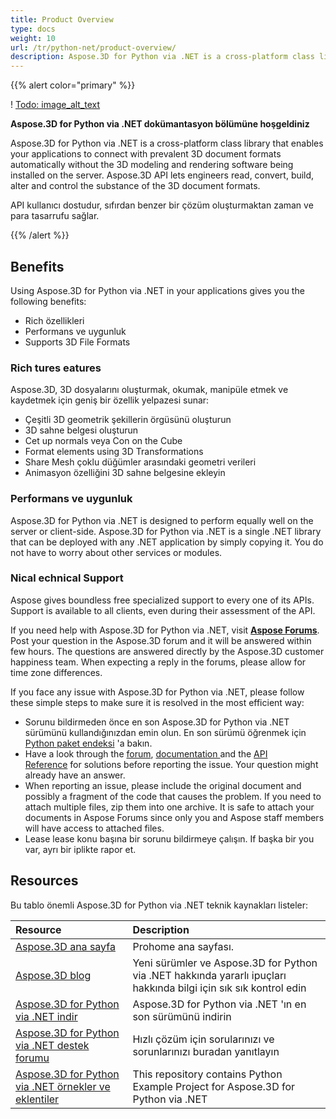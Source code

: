 ```yaml
---
title: Product Overview
type: docs
weight: 10
url: /tr/python-net/product-overview/
description: Aspose.3D for Python via .NET is a cross-platform class library that enables your applications to connect with prevalent 3D document formats automatically without the 3D modeling and rendering software being installed on the server. Aspose.3D API lets engineers read, convert, build, alter and control the substance of the 3D document formats.
---
```

{{% alert color="primary" %}} 

! [Todo: image_alt_text](/3d/tr/python-net/home_1.png)

**Aspose.3D for Python via .NET dokümantasyon bölümüne hoşgeldiniz**

Aspose.3D for Python via .NET is a cross-platform class library that enables your applications to connect with prevalent 3D document formats automatically without the 3D modeling and rendering software being installed on the server. Aspose.3D API lets engineers read, convert, build, alter and control the substance of the 3D document formats.

API kullanıcı dostudur, sıfırdan benzer bir çözüm oluşturmaktan zaman ve para tasarrufu sağlar.

{{% /alert %}} 
##  **Benefits**
Using Aspose.3D for Python via .NET in your applications gives you the following benefits:

- Rich özellikleri
- Performans ve uygunluk
- Supports 3D File Formats
###  **Rich tures eatures**
Aspose.3D, 3D dosyalarını oluşturmak, okumak, manipüle etmek ve kaydetmek için geniş bir özellik yelpazesi sunar:

- Çeşitli 3D geometrik şekillerin örgüsünü oluşturun
- 3D sahne belgesi oluşturun
- Cet up normals veya Con on the Cube
- Format elements using 3D Transformations
- Share Mesh çoklu düğümler arasındaki geometri verileri
- Animasyon özelliğini 3D sahne belgesine ekleyin
###  **Performans ve uygunluk**
Aspose.3D for Python via .NET is designed to perform equally well on the server or client-side. Aspose.3D for Python via .NET is a single .NET library that can be deployed with any .NET application by simply copying it. You do not have to worry about other services or modules.
###  **Nical echnical Support**
Aspose gives boundless free specialized support to every one of its APIs. Support is available to all clients, even during their assessment of the API.

If you need help with Aspose.3D for Python via .NET, visit [**Aspose Forums**](https://forum.aspose.com/). Post your question in the Aspose.3D forum and it will be answered within few hours. The questions are answered directly by the Aspose.3D customer happiness team. When expecting a reply in the forums, please allow for time zone differences.

If you face any issue with Aspose.3D for Python via .NET, please follow these simple steps to make sure it is resolved in the most efficient way:

- Sorunu bildirmeden önce en son Aspose.3D for Python via .NET sürümünü kullandığınızdan emin olun. En son sürümü öğrenmek için [Python paket endeksi](https://pypi.org/project/aspose-3d/) 'a bakın.
- Have a look through the [forum](https://forum.aspose.com/c/3d), [documentation ](/3d/python-net/)and the [API Reference](https://reference.aspose.com/3d/net) for solutions before reporting the issue. Your question might already have an answer.
- When reporting an issue, please include the original document and possibly a fragment of the code that causes the problem. If you need to attach multiple files, zip them into one archive. It is safe to attach your documents in Aspose Forums since only you and Aspose staff members will have access to attached files.
- Lease lease konu başına bir sorunu bildirmeye çalışın. If başka bir you var, ayrı bir iplikte rapor et.
##  **Resources**
Bu tablo önemli Aspose.3D for Python via .NET teknik kaynakları listeler:

|**Resource**|**Description**|
| :- | :- |
|[Aspose.3D ana sayfa](https://products.aspose.com/3d/python-net/)|Prohome ana sayfası.|
|[Aspose.3D blog](https://blog.aspose.com/category/3d/)|Yeni sürümler ve Aspose.3D for Python via .NET hakkında yararlı ipuçları hakkında bilgi için sık sık kontrol edin|
|[Aspose.3D for Python via .NET indir](https://pypi.org/project/aspose-3d/)|Aspose.3D for Python via .NET 'ın en son sürümünü indirin|
|[Aspose.3D for Python via .NET destek forumu](https://forum.aspose.com/c/3d/18)|Hızlı çözüm için sorularınızı ve sorunlarınızı buradan yanıtlayın|
|[Aspose.3D for Python via .NET örnekler ve eklentiler](https://github.com/aspose-3d/Aspose.3D-for-Python-via-.NET)|This repository contains Python Example Project for Aspose.3D for Python via .NET|

